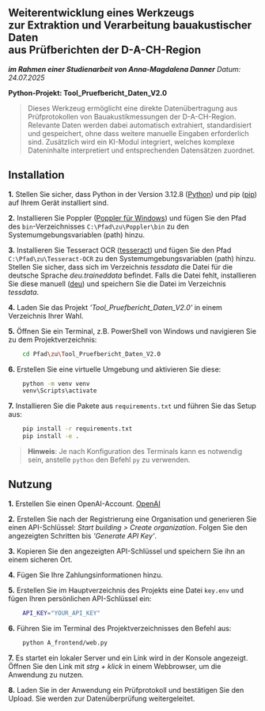 ## Weiterentwicklung eines Werkzeugs <br>zur Extraktion und Verarbeitung bauakustischer Daten<br>  aus Prüfberichten der D-A-CH-Region
 **_im Rahmen einer Studienarbeit von Anna-Magdalena Danner_** 
_Datum: 24.07.2025_

**Python-Projekt: Tool_Pruefbericht_Daten_V2.0**   

> Dieses Werkzeug ermöglicht eine direkte Datenübertragung aus Prüfprotokollen von Bauakustikmessungen der D-A-CH-Region.  Relevante Daten werden dabei automatisch extrahiert, standardisiert und gespeichert, ohne dass weitere manuelle Eingaben erforderlich sind. Zusätzlich wird ein KI-Modul integriert, welches komplexe Dateninhalte interpretiert und entsprechenden Datensätzen zuordnet.   
  
## Installation  
 **1.**  Stellen Sie sicher, dass Python in der Version 3.12.8 ([Python](https://www.python.org/downloads/release/python-3128/)) und pip ([pip](https://pip.pypa.io/en/stable/installation/)) auf Ihrem Gerät installiert sind.
 
**2.** Installieren Sie Poppler  ([Poppler für Windows]((https://github.com/oschwartz10612/poppler-windows/releases))) und fügen Sie den Pfad des `bin`-Verzeichnisses `C:\Pfad\zu\Poppler\bin`  zu  den Systemumgebungsvariablen (path) hinzu. 

**3.** Installieren Sie Tesseract OCR ([tesseract](https://github.com/tesseract-ocr/tesseract/releases/)) und fügen Sie den Pfad `C:\Pfad\zu\Tesseract-OCR` zu den Systemumgebungsvariablen (path) hinzu. 
Stellen Sie sicher, dass sich im Verzeichnis *tessdata* die Datei für die deutsche Sprache *deu.traineddata* befindet. Falls die Datei fehlt, installieren Sie diese manuell ([deu](https://github.com/tesseract-ocr/tessdata/blob/main/deu.traineddata)) und speichern Sie die Datei im Verzeichnis *tessdata*. 

**4.**  Laden Sie das Projekt *'Tool_Pruefbericht_Daten_V2.0'* in einem Verzeichnis Ihrer Wahl.
 
**5.** Öffnen Sie ein Terminal, z.B. PowerShell von Windows und navigieren Sie zu dem Projektverzeichnis:  
```bash  
	cd Pfad\zu\Tool_Pruefbericht_Daten_V2.0
```  
**6.** Erstellen Sie eine virtuelle Umgebung und aktivieren Sie diese:  
```bash  
	python -m venv venv
	venv\Scripts\activate  
``` 
**7.** Installieren Sie die Pakete aus `requirements.txt` und führen Sie das Setup aus:  
```bash  
	pip install -r requirements.txt
	pip install -e .
```  
> **Hinweis**: Je nach Konfiguration des Terminals kann es notwendig sein, anstelle `python` den Befehl `py` zu verwenden.  
>  
## Nutzung  
**1.** Erstellen Sie einen OpenAI-Account. [OpenAI](https://platform.openai.com/signup)  

**2.** Erstellen Sie nach der Registrierung eine Organisation und generieren Sie einen API-Schlüssel:  *Start building > Create organization*.
Folgen Sie den angezeigten Schritten bis *'Generate API Key'*.  

**3.** Kopieren Sie den angezeigten API-Schlüssel und speichern Sie ihn an einem sicheren Ort.  

**4.** Fügen Sie Ihre Zahlungsinformationen hinzu.  

**5.** Erstellen Sie im Hauptverzeichnis des Projekts eine Datei  `key.env` und fügen Ihren persönlichen API-Schlüssel ein:  
```bash
	API_KEY="YOUR_API_KEY" 
```
**6.** Führen Sie im Terminal des Projektverzeichnisses den Befehl aus:  
```bash  
	python A_frontend/web.py
```  
**7.** Es startet ein lokaler Server und ein Link wird in der Konsole angezeigt.  
    Öffnen Sie den Link mit *strg + klick* in einem Webbrowser, um die Anwendung zu nutzen. 
    
**8.** Laden Sie in der Anwendung ein Prüfprotokoll und bestätigen Sie den Upload. Sie werden zur Datenüberprüfung weitergeleitet.   
